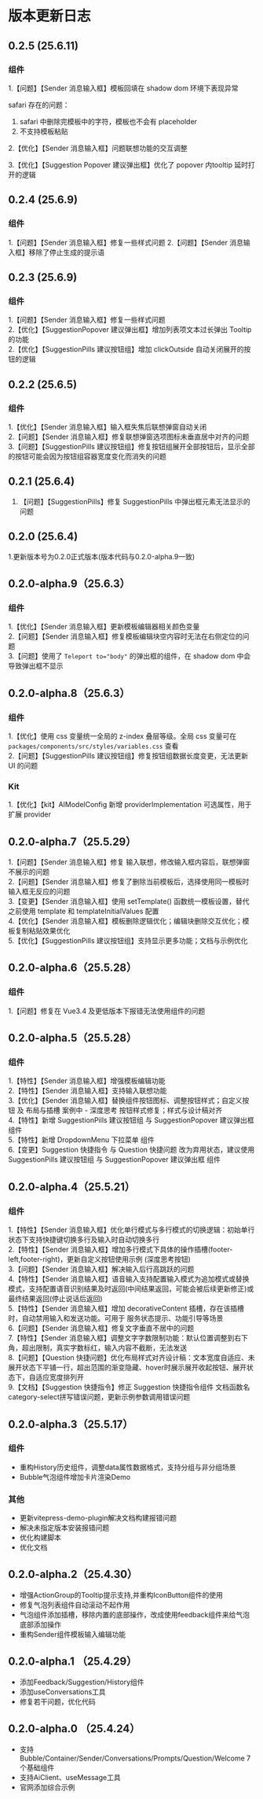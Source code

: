 
# 版本更新日志


## 0.2.5 (25.6.11)

### 组件

1.【问题】【Sender 消息输入框】模板回填在 shadow dom 环境下表现异常

safari 存在的问题：
1. safari 中删除完模板中的字符，模板也不会有 placeholder
2. 不支持模板粘贴

2.【优化】【Sender 消息输入框】问题联想功能的交互调整

3.【优化】【Suggestion Popover 建议弹出框】优化了 popover 内tooltip 延时打开的逻辑

## 0.2.4 (25.6.9)

### 组件

1.【问题】【Sender 消息输入框】修复一些样式问题
2.【问题】【Sender 消息输入框】移除了停止生成的提示语

## 0.2.3 (25.6.9)

### 组件

1.【问题】【Sender 消息输入框】修复一些样式问题  
2.【优化】【SuggestionPopover 建议弹出框】增加列表项文本过长弹出 Tooltip 的功能  
2.【优化】【SuggestionPills 建议按钮组】增加 clickOutside 自动关闭展开的按钮的逻辑

## 0.2.2 (25.6.5)

### 组件

1.【优化】【Sender 消息输入框】输入框失焦后联想弹窗自动关闭  
2.【问题】【Sender 消息输入框】修复联想弹窗选项图标未垂直居中对齐的问题  
3.【问题】【SuggestionPills 建议按钮组】修复按钮组展开全部按钮后，显示全部的按钮可能会因为按钮组容器宽度变化而消失的问题

## 0.2.1 (25.6.4)

1. 【问题】【SuggestionPills】修复 SuggestionPills 中弹出框元素无法显示的问题  

## 0.2.0 (25.6.4)

1.更新版本号为0.2.0正式版本(版本代码与0.2.0-alpha.9一致)  

## 0.2.0-alpha.9（25.6.3）

### 组件

1.【优化】【Sender 消息输入框】更新模板编辑器相关颜色变量  
2.【问题】【Sender 消息输入框】修复模板编辑块空内容时无法在右侧定位的问题  
3.【问题】使用了 `Teleport to="body"` 的弹出框的组件，在 shadow dom 中会导致弹出框不显示

## 0.2.0-alpha.8（25.6.3）

### 组件

1.【优化】使用 css 变量统一全局的 z-index 叠层等级。全局 css 变量可在 `packages/components/src/styles/variables.css` 查看  
2.【问题】【SuggestionPills 建议按钮组】修复按钮组数据长度变更，无法更新 UI 的问题

### Kit

1.【优化】【kit】AIModelConfig 新增 providerImplementation 可选属性，用于扩展 provider

## 0.2.0-alpha.7（25.5.29）

1.【问题】【Sender 消息输入框】修复 输入联想，修改输入框内容后，联想弹窗不展示的问题  
2.【问题】【Sender 消息输入框】修复了删除当前模板后，选择使用同一模板时输入框无反应的问题  
3.【变更】【Sender 消息输入框】使用 setTemplate() 函数统一模板设置，替代之前使用 template 和 templateInitialValues 配置  
4.【优化】【Sender 消息输入框】模板删除逻辑优化；编辑块删除交互优化；模板复制粘贴效果优化  
5.【优化】【SuggestionPills 建议按钮组】支持显示更多功能；文档与示例优化

## 0.2.0-alpha.6（25.5.28）

### 组件
1.【问题】修复在 Vue3.4 及更低版本下报错无法使用组件的问题  

## 0.2.0-alpha.5（25.5.28）

### 组件
1.【特性】【Sender 消息输入框】增强模板编辑功能  
2.【特性】【Sender 消息输入框】支持输入联想功能  
3.【优化】【Sender 消息输入框】替换组件按钮图标、调整按钮样式；自定义按钮 及 布局与插槽 案例中 - 深度思考 按钮样式修复；样式与设计稿对齐  
4.【特性】新增 SuggestionPills 建议按钮组 与 SuggestionPopover 建议弹出框 组件  
5.【特性】新增 DropdownMenu 下拉菜单 组件  
6.【变更】Suggestion 快捷指令 与 Question 快捷问题 改为弃用状态，建议使用 SuggestionPills 建议按钮组 与 SuggestionPopover 建议弹出框 组件  

## 0.2.0-alpha.4（25.5.21）

### 组件
1.【特性】【Sender 消息输入框】优化单行模式与多行模式的切换逻辑：初始单行状态下支持快捷键切换多行及输入时自动切换多行  
2.【特性】【Sender 消息输入框】增加多行模式下具体的操作插槽(footer-left,footer-right)，更新自定义按钮使用示例 (深度思考按钮)  
3.【问题】【Sender 消息输入框】解决输入后行高跳跃的问题  
4.【特性】【Sender 消息输入框】语音输入支持配置输入模式为追加模式或替换模式，支持配置语音识别结果及时返回(中间结果返回，可能会被后续更新修正)或最终结果返回(停止说话后返回)  
5.【特性】【Sender 消息输入框】增加 decorativeContent 插槽，存在该插槽时，自动禁用输入和发送功能。可用于 服务状态提示、功能引导等场景  
6.【问题】【Sender 消息输入框】修复文字垂直不居中的问题  
7.【特性】【Sender 消息输入框】调整文字字数限制功能：默认位置调整到右下角，超出限制，真实字数标红，输入内容不截断，无法发送  
8.【问题】【Question 快捷问题】优化布局样式对齐设计稿：文本宽度自适应、未展开状态下平铺一行，超出范围的渐变隐藏、hover时展示展开收起按钮、展开状态下，自适应宽度排列开  
9.【文档】【Suggestion 快捷指令】修正 Suggestion 快捷指令组件 文档函数名category-select拼写错误问题，更新示例参数调用错误问题  



## 0.2.0-alpha.3（25.5.17）

### 组件
- 重构History历史组件，调整data属性数据格式，支持分组与非分组场景
- Bubble气泡组件增加卡片渲染Demo

### 其他
- 更新vitepress-demo-plugin解决文档构建报错问题
- 解决未指定版本安装报错问题
- 优化构建脚本
- 优化文档

## 0.2.0-alpha.2（25.4.30）
- 增强ActionGroup的Tooltip提示支持,并重构IconButton组件的使用
- 修复气泡列表组件自动滚动不起作用
- 气泡组件添加插槽，移除内置的底部操作，改成使用feedback组件来给气泡底部添加操作
- 重构Sender组件模板输入编辑功能

## 0.2.0-alpha.1 （25.4.29）
- 添加Feedback/Suggestion/History组件
- 添加useConversations工具
- 修复若干问题，优化代码

## 0.2.0-alpha.0 （25.4.24）
- 支持Bubble/Container/Sender/Conversations/Prompts/Question/Welcome 7个基础组件
- 支持AiClient、useMessage工具
- 官网添加综合示例
